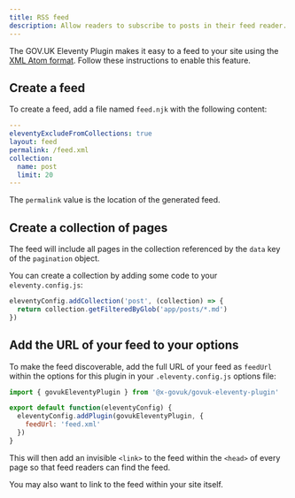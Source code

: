 ```yaml
---
title: RSS feed
description: Allow readers to subscribe to posts in their feed reader.
---
```


The GOV.UK Eleventy Plugin makes it easy to a feed to your site using the [XML Atom format](<https://en.wikipedia.org/wiki/Atom_(web_standard)>). Follow these instructions to enable this feature.

## Create a feed

To create a feed, add a file named `feed.njk` with the following content:

```yaml
---
eleventyExcludeFromCollections: true
layout: feed
permalink: /feed.xml
collection:
  name: post
  limit: 20
---
```

The `permalink` value is the location of the generated feed.

## Create a collection of pages

The feed will include all pages in the collection referenced by the `data` key of the `pagination` object.

You can create a collection by adding some code to your `eleventy.config.js`:

```js
eleventyConfig.addCollection('post', (collection) => {
  return collection.getFilteredByGlob('app/posts/*.md')
})
```

## Add the URL of your feed to your options

To make the feed discoverable, add the full URL of your feed as `feedUrl` within the options for this plugin in your `.eleventy.config.js` options file:

```js
import { govukEleventyPlugin } from '@x-govuk/govuk-eleventy-plugin'

export default function(eleventyConfig) {
  eleventyConfig.addPlugin(govukEleventyPlugin, {
    feedUrl: 'feed.xml'
  })
}
```

This will then add an invisible `<link>` to the feed within the `<head>` of every page so that feed readers can find the feed.

You may also want to link to the feed within your site itself.
